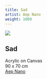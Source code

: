 ```yaml
---
title: Sad
artist: Aep Nano
weight: 1009
---
```


![](/art/aep-nano-sad.jpg)

## Sad  
Acrylic on Canvas  
90 x 70 cm  
[Aep Nano](/artist/aep-nano/)
